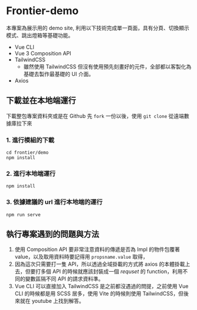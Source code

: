# Frontier-demo

本專案為展示用的 demo site, 利用以下技術完成單一頁面，具有分頁、切換顯示模式、跳出燈箱等基礎功能。

-   Vue CLI
-   Vue 3 Composition API
-   TailwindCSS
    -   雖然使用 TailwindCSS 但沒有使用預先刻畫好的元件，全部都以客製化為基礎去製作最基礎的 UI 介面。
-   Axios

## 下載並在本地端運行

下載整包專案資料夾或是在 Github 先 `fork` 一份以後，使用 `git clone` 從遠端數據庫拉下來

### 1. 進行模組的下載

    cd frontier/demo
    npm install

### 2. 進行本地端運行

    npm install

### 3. 依據建議的 url 進行本地端的運行

    npm run serve

## 執行專案遇到的問題與方法

1. 使用 Composition API 要非常注意資料的傳遞是否為 Impl 的物件包覆著 value，以及取用資料時要記得用 `propsname.value` 取得，
2. 因為這次只需要打一隻 API，所以透過全域掛載的方式將 axios 的本體掛載上去，但要打多個 API 的時候就應該封裝成一個 _requset_ 的 function，利用不同的變數區隔不同 API 的請求資料準。
3. Vue CLI 可以直接加入 TailwindCSS 是之前都沒遇過的問提，之前使用 Vue CLI 的時候都是用 SCSS 居多，使用 Vite 的時候則使用 TailwindCSS，但後來就在 youtube 上找到解答。
